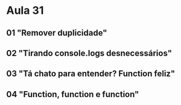 # Aula 31

## 01 "Remover duplicidade"

## 02 "Tirando console.logs desnecessários"

## 03 "Tá chato para entender? Function feliz"

## 04 "Function, function e function"